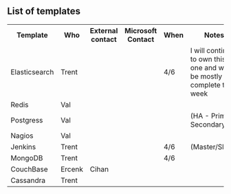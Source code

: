 List of templates
-----------------

<table>
<tr>
<th>Template</th><th>Who</th> <th>External contact</th> <th>Microsoft Contact</th> <th>When</th> <th>Notes</th>
</tr>
<tr>
<td>Elasticsearch</td><td>Trent</td> <td></td> <td></td> <td>4/6</td> <td>I will continue to own this one and will be mostly complete this week</td>
</tr>
<tr>
<td>Redis</td><td>Val</td> <td></td> <td></td> <td></td> <td></td>
</tr>
<tr>
<td>Postgress</td><td>Val</td> <td></td> <td></td> <td></td> <td>(HA - Primary Secondary)</td>
</tr>
<tr>
<td>Nagios</td><td>Val</td> <td></td> <td></td> <td></td> <td></td>
</tr>
<tr>
<td>Jenkins</td><td>Trent</td> <td></td> <td></td> <td>4/6</td> <td>(Master/Slave)</td>
</tr>
<tr>
<td>MongoDB</td><td>Trent</td> <td></td> <td></td> <td>4/6</td> <td></td>
</tr>
<tr>
<td>CouchBase</td><td>Ercenk</td> <td>Cihan</td> <td></td> <td></td> <td></td>
</tr> 
<tr>
<td>Cassandra</td><td>Trent</td> <td></td> <td></td> <td></td> <td></td>
</tr> 
 
</table>
